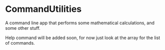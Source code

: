 # CommandUtilities
A command line app that performs some mathematical calculations, and some other stuff.

Help command will be added soon, for now just look at the array for the list of commands.
